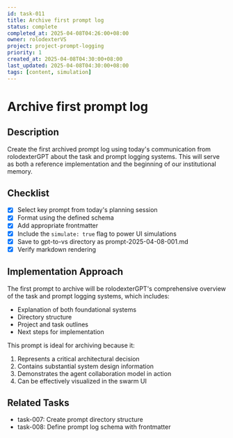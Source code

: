 ```yaml
---
id: task-011
title: Archive first prompt log
status: complete
completed_at: 2025-04-08T04:26:00+08:00
owner: rolodexterVS
project: project-prompt-logging
priority: 1
created_at: 2025-04-08T04:30:00+08:00
last_updated: 2025-04-08T04:30:00+08:00
tags: [content, simulation]
---
```


# Archive first prompt log

## Description
Create the first archived prompt log using today's communication from rolodexterGPT about the task and prompt logging systems. This will serve as both a reference implementation and the beginning of our institutional memory.

## Checklist
- [x] Select key prompt from today's planning session
- [x] Format using the defined schema
- [x] Add appropriate frontmatter
- [x] Include the `simulate: true` flag to power UI simulations
- [x] Save to gpt-to-vs directory as prompt-2025-04-08-001.md
- [x] Verify markdown rendering

## Implementation Approach
The first prompt to archive will be rolodexterGPT's comprehensive overview of the task and prompt logging systems, which includes:
- Explanation of both foundational systems
- Directory structure
- Project and task outlines
- Next steps for implementation

This prompt is ideal for archiving because it:
1. Represents a critical architectural decision
2. Contains substantial system design information
3. Demonstrates the agent collaboration model in action
4. Can be effectively visualized in the swarm UI

## Related Tasks
- task-007: Create prompt directory structure
- task-008: Define prompt log schema with frontmatter
